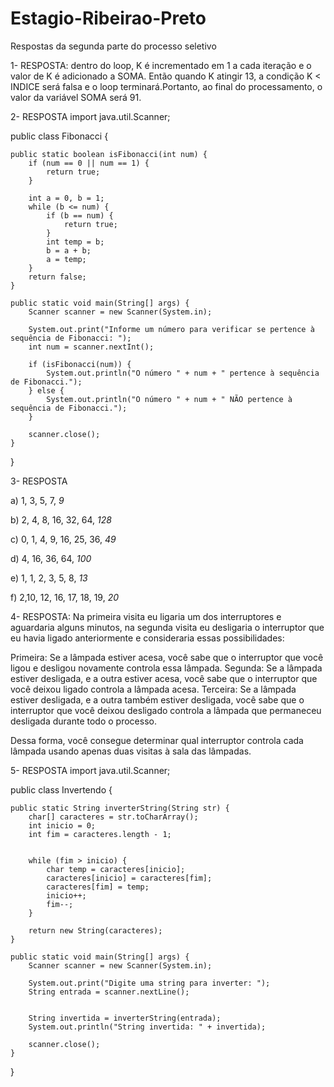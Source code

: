 # Estagio-Ribeirao-Preto
Respostas da segunda parte do processo seletivo




1- RESPOSTA: dentro do loop, K é incrementado em 1 a cada iteração e o valor de K é adicionado a SOMA. Então quando K atingir 13, a condição K < INDICE será falsa e o loop terminará.Portanto, ao final do processamento, o valor da variável SOMA será 91.


2- RESPOSTA
import java.util.Scanner;

public class Fibonacci {

    public static boolean isFibonacci(int num) {
        if (num == 0 || num == 1) {
            return true;
        }

        int a = 0, b = 1;
        while (b <= num) {
            if (b == num) {
                return true;
            }
            int temp = b;
            b = a + b;
            a = temp;
        }
        return false;
    }

    public static void main(String[] args) {
        Scanner scanner = new Scanner(System.in);

        System.out.print("Informe um número para verificar se pertence à sequência de Fibonacci: ");
        int num = scanner.nextInt();

        if (isFibonacci(num)) {
            System.out.println("O número " + num + " pertence à sequência de Fibonacci.");
        } else {
            System.out.println("O número " + num + " NÃO pertence à sequência de Fibonacci.");
        }

        scanner.close();
    }
}


3- RESPOSTA

a) 1, 3, 5, 7, _9_

b) 2, 4, 8, 16, 32, 64, _128_

c) 0, 1, 4, 9, 16, 25, 36, _49_

d) 4, 16, 36, 64, _100_

e) 1, 1, 2, 3, 5, 8, _13_

f) 2,10, 12, 16, 17, 18, 19, _20_



4- RESPOSTA: Na primeira visita eu ligaria um dos interruptores e aguardaria alguns minutos, na segunda visita eu desligaria o interruptor que eu havia ligado anteriormente e consideraria essas possibilidades:

Primeira: Se a lâmpada estiver acesa, você sabe que o interruptor que você ligou e desligou novamente controla essa lâmpada.
Segunda: Se a lâmpada estiver desligada, e a outra estiver acesa, você sabe que o interruptor que você deixou ligado controla a lâmpada acesa.
Terceira: Se a lâmpada estiver desligada, e a outra também estiver desligada, você sabe que o interruptor que você deixou desligado controla a lâmpada que permaneceu desligada durante todo o processo.

Dessa forma, você consegue determinar qual interruptor controla cada lâmpada usando apenas duas visitas à sala das lâmpadas.
 

5- RESPOSTA
import java.util.Scanner;

public class Invertendo {

    public static String inverterString(String str) {
        char[] caracteres = str.toCharArray();
        int inicio = 0;
        int fim = caracteres.length - 1;


        while (fim > inicio) {
            char temp = caracteres[inicio];
            caracteres[inicio] = caracteres[fim];
            caracteres[fim] = temp;
            inicio++;
            fim--;
        }

        return new String(caracteres);
    }

    public static void main(String[] args) {
        Scanner scanner = new Scanner(System.in);

        System.out.print("Digite uma string para inverter: ");
        String entrada = scanner.nextLine();

       
        String invertida = inverterString(entrada);
        System.out.println("String invertida: " + invertida);

        scanner.close();
    }
}



